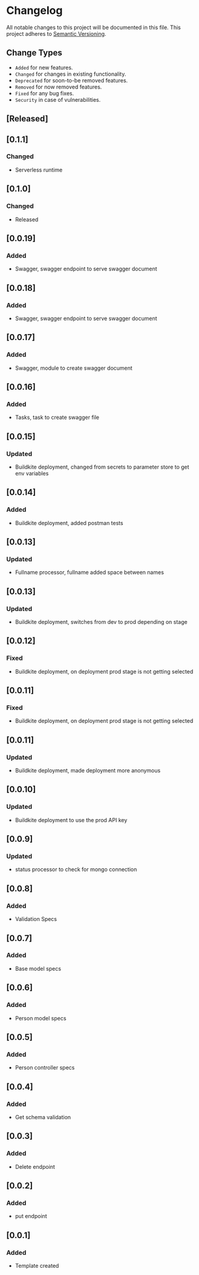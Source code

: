 # Changelog

All notable changes to this project will be documented in this file.
This project adheres to [Semantic Versioning](https://semver.org/spec/v2.0.0.html).

## Change Types
- ```Added``` for new features.
- ```Changed``` for changes in existing functionality.
- ```Deprecated``` for soon-to-be removed features.
- ```Removed``` for now removed features.
- ```Fixed``` for any bug fixes.
- ```Security``` in case of vulnerabilities.

## [Released]

## [0.1.1]
### Changed
- Serverless runtime
  
## [0.1.0]
### Changed
- Released

## [0.0.19]
### Added
- Swagger, swagger endpoint to serve swagger document

## [0.0.18]
### Added
- Swagger, swagger endpoint to serve swagger document

## [0.0.17]
### Added
- Swagger, module to create swagger document

## [0.0.16]
### Added
- Tasks, task to create swagger file

## [0.0.15]
### Updated
- Buildkite deployment, changed from secrets to parameter store to get env variables

## [0.0.14]
### Added
- Buildkite deployment, added postman tests

## [0.0.13]
### Updated
- Fullname processor, fullname added space between names

## [0.0.13]
### Updated
- Buildkite deployment, switches from dev to prod depending on stage

## [0.0.12]
### Fixed
- Buildkite deployment, on deployment prod stage is not getting selected

## [0.0.11]
### Fixed
- Buildkite deployment, on deployment prod stage is not getting selected

## [0.0.11]
### Updated
- Buildkite deployment, made deployment more anonymous

## [0.0.10]
### Updated
- Buildkite deployment to use the prod API key

## [0.0.9]
### Updated
- status processor to check for mongo connection

## [0.0.8]
### Added 
- Validation Specs

## [0.0.7]
### Added 
- Base model specs

## [0.0.6]
### Added 
- Person model specs

## [0.0.5]
### Added 
- Person controller specs

## [0.0.4]
### Added 
- Get schema validation

## [0.0.3]
### Added 
- Delete endpoint

## [0.0.2]
### Added 
- put endpoint

## [0.0.1]
### Added
- Template created

